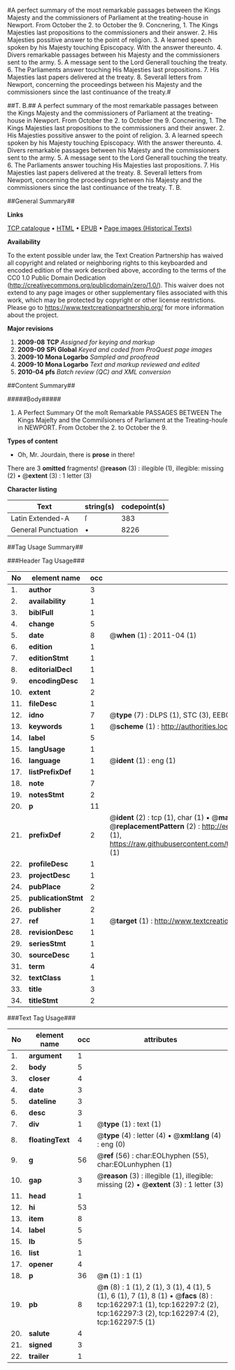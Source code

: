 #A perfect summary of the most remarkable passages between the Kings Majesty and the commissioners of Parliament at the treating-house in Newport. From October the 2. to October the 9. Concnering, 1. The Kings Majesties last propositions to the commissioners and their answer. 2. His Majesties possitive answer to the point of religion. 3. A learned speech spoken by his Majesty touching Episcopacy. With the answer thereunto. 4. Divers remarkable passages between his Majesty and the commissioners sent to the army. 5. A message sent to the Lord Generall touching the treaty. 6. The Parliaments answer touching His Majesties last propositions. 7. His Majesties last papers delivered at the treaty. 8. Severall letters from Newport, concerning the proceedings between his Majesty and the commissioners since the last continuance of the treaty.#

##T. B.##
A perfect summary of the most remarkable passages between the Kings Majesty and the commissioners of Parliament at the treating-house in Newport. From October the 2. to October the 9. Concnering, 1. The Kings Majesties last propositions to the commissioners and their answer. 2. His Majesties possitive answer to the point of religion. 3. A learned speech spoken by his Majesty touching Episcopacy. With the answer thereunto. 4. Divers remarkable passages between his Majesty and the commissioners sent to the army. 5. A message sent to the Lord Generall touching the treaty. 6. The Parliaments answer touching His Majesties last propositions. 7. His Majesties last papers delivered at the treaty. 8. Severall letters from Newport, concerning the proceedings between his Majesty and the commissioners since the last continuance of the treaty.
T. B.

##General Summary##

**Links**

[TCP catalogue](http://www.ota.ox.ac.uk/tcp/)  • 
[HTML](http://tei.it.ox.ac.uk/tcp/Texts-HTML/free/A76/A76426.html)  • 
[EPUB](http://tei.it.ox.ac.uk/tcp/Texts-EPUB/free/A76/A76426.epub) • 
[Page images (Historical Texts)](https://historicaltexts.jisc.ac.uk/eebo-99864655e)

**Availability**

To the extent possible under law, the Text Creation Partnership has waived all copyright and related or neighboring rights to this keyboarded and encoded edition of the work described above, according to the terms of the CC0 1.0 Public Domain Dedication (http://creativecommons.org/publicdomain/zero/1.0/). This waiver does not extend to any page images or other supplementary files associated with this work, which may be protected by copyright or other license restrictions. Please go to https://www.textcreationpartnership.org/ for more information about the project.

**Major revisions**

1. __2009-08__ __TCP__ *Assigned for keying and markup*
1. __2009-09__ __SPi Global__ *Keyed and coded from ProQuest page images*
1. __2009-10__ __Mona Logarbo__ *Sampled and proofread*
1. __2009-10__ __Mona Logarbo__ *Text and markup reviewed and edited*
1. __2010-04__ __pfs__ *Batch review (QC) and XML conversion*

##Content Summary##

#####Body#####

1. A Perfect Summary Of the moſt Remarkable PASSAGES BETWEEN The Kings Majeſty and the Commiſsioners of Parliament at the Treating-houſe in NEWPORT. From October the 2. to October the 9.

**Types of content**

  * Oh, Mr. Jourdain, there is **prose** in there!

There are 3 **omitted** fragments! 
 @__reason__ (3) : illegible (1), illegible: missing (2)  •  @__extent__ (3) : 1 letter (3)

**Character listing**


|Text|string(s)|codepoint(s)|
|---|---|---|
|Latin Extended-A|ſ|383|
|General Punctuation|•|8226|

##Tag Usage Summary##

###Header Tag Usage###

|No|element name|occ|attributes|
|---|---|---|---|
|1.|__author__|3||
|2.|__availability__|1||
|3.|__biblFull__|1||
|4.|__change__|5||
|5.|__date__|8| @__when__ (1) : 2011-04 (1)|
|6.|__edition__|1||
|7.|__editionStmt__|1||
|8.|__editorialDecl__|1||
|9.|__encodingDesc__|1||
|10.|__extent__|2||
|11.|__fileDesc__|1||
|12.|__idno__|7| @__type__ (7) : DLPS (1), STC (3), EEBO-CITATION (1), PROQUEST (1), VID (1)|
|13.|__keywords__|1| @__scheme__ (1) : http://authorities.loc.gov/ (1)|
|14.|__label__|5||
|15.|__langUsage__|1||
|16.|__language__|1| @__ident__ (1) : eng (1)|
|17.|__listPrefixDef__|1||
|18.|__note__|7||
|19.|__notesStmt__|2||
|20.|__p__|11||
|21.|__prefixDef__|2| @__ident__ (2) : tcp (1), char (1)  •  @__matchPattern__ (2) : ([0-9\-]+):([0-9IVX]+) (1), (.+) (1)  •  @__replacementPattern__ (2) : http://eebo.chadwyck.com/downloadtiff?vid=$1&page=$2 (1), https://raw.githubusercontent.com/textcreationpartnership/Texts/master/tcpchars.xml#$1 (1)|
|22.|__profileDesc__|1||
|23.|__projectDesc__|1||
|24.|__pubPlace__|2||
|25.|__publicationStmt__|2||
|26.|__publisher__|2||
|27.|__ref__|1| @__target__ (1) : http://www.textcreationpartnership.org/docs/. (1)|
|28.|__revisionDesc__|1||
|29.|__seriesStmt__|1||
|30.|__sourceDesc__|1||
|31.|__term__|4||
|32.|__textClass__|1||
|33.|__title__|3||
|34.|__titleStmt__|2||


###Text Tag Usage###

|No|element name|occ|attributes|
|---|---|---|---|
|1.|__argument__|1||
|2.|__body__|5||
|3.|__closer__|4||
|4.|__date__|3||
|5.|__dateline__|3||
|6.|__desc__|3||
|7.|__div__|1| @__type__ (1) : text (1)|
|8.|__floatingText__|4| @__type__ (4) : letter (4)  •  @__xml:lang__ (4) : eng (0)|
|9.|__g__|56| @__ref__ (56) : char:EOLhyphen (55), char:EOLunhyphen (1)|
|10.|__gap__|3| @__reason__ (3) : illegible (1), illegible: missing (2)  •  @__extent__ (3) : 1 letter (3)|
|11.|__head__|1||
|12.|__hi__|53||
|13.|__item__|8||
|14.|__label__|5||
|15.|__lb__|5||
|16.|__list__|1||
|17.|__opener__|4||
|18.|__p__|36| @__n__ (1) : 1 (1)|
|19.|__pb__|8| @__n__ (8) : 1 (1), 2 (1), 3 (1), 4 (1), 5 (1), 6 (1), 7 (1), 8 (1)  •  @__facs__ (8) : tcp:162297:1 (1), tcp:162297:2 (2), tcp:162297:3 (2), tcp:162297:4 (2), tcp:162297:5 (1)|
|20.|__salute__|4||
|21.|__signed__|3||
|22.|__trailer__|1||
